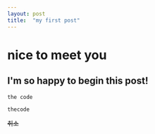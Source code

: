 ```yaml
---
layout: post
title:  "my first post"
---
```

# nice to meet you
## I'm so happy to begin this post!


`the code`

```thecode```

~~취소~~
